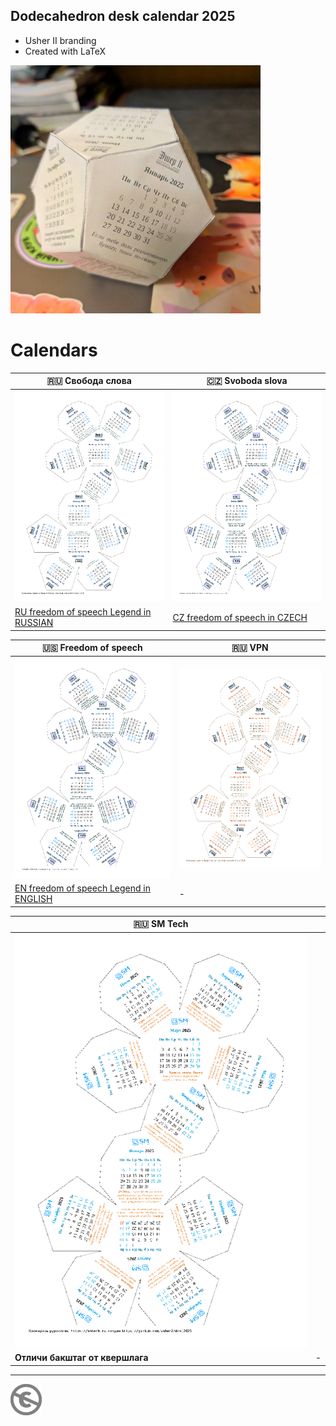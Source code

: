 Dodecahedron desk calendar 2025
----------------------------------------------

* Usher II branding
* Created with LaTeX

![Календарь проекта Эшер II. Свобода слова. Образец](img/example-ru.png)

# Calendars

| 🇷🇺 Свобода слова | 🇨🇿 Svoboda slova |
| --- | --- |
| [![Календарь проекта Эшер II. Свобода слова](dcal2025-ru.png)](dcal2025-ru.pdf) | [![Kalendář projektu Esher II. Svoboda slova](dcal2025-cz.png)](dcal2025-cz.pdf) |
| [RU freedom of speech Legend in RUSSIAN](README-RUS.md) | [CZ freedom of speech in CZECH](README-CZE.md) |


| 🇺🇸 Freedom of speech | 🇷🇺 VPN |
| --- | --- |
| [![Calendar of the Usher II project. Freedom of speech](dcal2025-en.png)](dcal2025-en.pdf) | [![Календарь проекта Эшер II. VPN](dcal2025-vpn-ru.png)](dcal2025-vpn-ru.pdf) |
| [EN freedom of speech Legend in ENGLISH](README-ENG.md) | - |


| 🇷🇺 SM Tech |  |
| --- | --- |
| [![Календарь проекта Эшер II. SM Tech](dcal2025-smtech-ru.png)](dcal2025-smtech-ru.pdf) |  |
| **Отличи бакштаг от квершлага** | - |

---
[![UNLICENSE](noc.png)](UNLICENSE)
